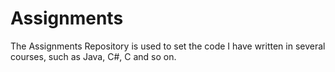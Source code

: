 # Assignments
The Assignments Repository is used to set the code I have written in several courses, such as Java, C#, C and so on.
